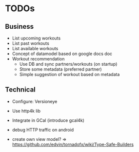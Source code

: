 
# TODOs

## Business

* List upcoming workouts
* List past workouts
* List available workouts
* Concept of datamodel based on google docs doc
* Workout recommendation
    * Use DB and sync partners/workouts (on startup)
    * Store some metadata (preferred partner)
    * Simple suggestion of workout based on metadata

## Technical

* Configure: Versioneye
* Use http4k lib
* Integrate in GCal (introduce gcal4k)
* debug HTTP traffic on android


* create own view model? => https://github.com/edvin/tornadofx/wiki/Type-Safe-Builders
